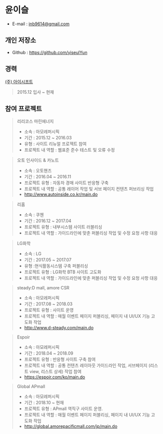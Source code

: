 # 윤이슬
* E-mail : inb9614@gmail.com
## 개인 저장소
* Github : https://github.com/yiseulYun
## 경력
[(주) 아이시프트](<http://www.ishift.co.kr/>)
> 2015.12 입사 ~ 현재
## 참여 프로젝트
> 리리코스 마린에너지
> * 소속 : 아모레퍼시픽
> * 기간 : 2015.12 ~ 2016.03
> * 유형 : 사이트 리뉴얼 프로젝트 참여
> * 프로젝트 내 역할 : 웹표준 준수 테스트 및 오류 수정

> 오토 인사이드 & 카노트 
> * 소속 : 오토핸즈
> * 기간 : 2016.04 ~ 2016.11
> * 프로젝트 유형 : 자동차 경매 사이트 반응형 구축 
> * 프로젝트 내 역할 : 공통 레이어 작업 및 서브 페이지 컨텐츠 퍼브리싱 작업
> * <http://www.autoinside.co.kr/main.do>

> 리홈 
> * 소속 : 쿠첸
> * 기간 : 2016.12 ~ 2017.04
> * 프로젝트 유형 :  내부시스템 사이트 러블리싱
> * 프로젝트 내 역할 :  가이드라인에 맞춘 퍼블리싱 작업 및 수정 요청 사항 대응

> LG화학
> * 소속 : LG
> * 기간 : 2017.05 ~ 2017.07
> * 유형 :현식활동시스템 구축 퍼블리싱
> * 프로젝트 유형 : LG화학 BTB 사이트 고도화
> * 프로젝트 내 역할 :  가이드라인에 맞춘 퍼블리싱 작업 및 수정 요청 사항 대응

> steady:D mall, amore CSR  
> * 소속 : 아모레퍼시픽
> * 기간 : 2017.08 ~ 2018.03
> * 프로젝트 유형 : 사이트 운영
> * 프로젝트 내 역할 : 매월 이벤트 페이지 퍼블리싱, 페이지 내 UI/UX 기능 고도화 작업
> * <http://www.d-steady.com/main.do>

> Espoir
> * 소속 : 아모레퍼시픽
> * 기간 : 2018.04 ~ 2018.09
> * 프로젝트 유형 : 반응형 사이트 구축 참여
> * 프로젝트 내 역할 : 공통 컨텐츠 레이아웃 가이드라인 작업, 서브페이지 (리스트 view, 리스트 상세) 작업 참여
> * <https://espoir.com/ko/main.do>

> Global APmall
> * 소속 : 아모레퍼시픽
> * 기간 : 2018.10 ~ 현재
> * 프로젝트 유형 : APmall 역직구 사이트 운영.
> * 프로젝트 내 역할 : 매월 이벤트 페이지 퍼블리싱, 페이지 내 UI/UX 기능 고도화 작업 
> * <http://global.amorepacificmall.com/jp/main.do>
